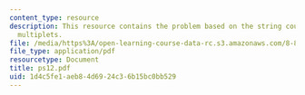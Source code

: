 ```yaml
---
content_type: resource
description: This resource contains the problem based on the string coupling and vector
  multiplets.
file: /media/https%3A/open-learning-course-data-rc.s3.amazonaws.com/8-871-selected-topics-in-theoretical-particle-physics-branes-and-gauge-theory-dynamics-fall-2004/1d4c5fe1aeb84d6924c36b15bc0bb529_ps12.pdf
file_type: application/pdf
resourcetype: Document
title: ps12.pdf
uid: 1d4c5fe1-aeb8-4d69-24c3-6b15bc0bb529
---
```

